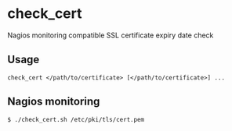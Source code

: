 # check_cert
Nagios monitoring compatible SSL certificate expiry date check
## Usage
`check_cert </path/to/certificate> [</path/to/certificate>] ...`
## Nagios monitoring
`$ ./check_cert.sh /etc/pki/tls/cert.pem`
